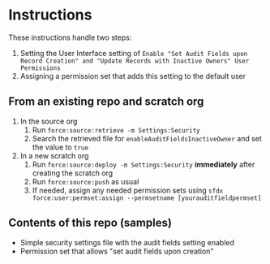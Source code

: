 # Instructions
These instructions handle two steps:
1. Setting the User Interface setting of `Enable "Set Audit Fields upon Record Creation" and "Update Records with Inactive Owners" User Permissions`
2. Assigning a permission set that adds this setting to the default user

## From an existing repo and scratch org
1. In the source org
   1. Run `force:source:retrieve -m Settings:Security`
   2. Search the retrieved file for `enableAuditFieldsInactiveOwner` and set the value to `true`
2. In a new scratch org
   1. Run `force:source:deploy -m Settings:Security` **immediately** after creating the scratch org
   2. Run `force:source:push` as usual
   3. If needed, assign any needed permission sets using `sfdx force:user:permset:assign --permsetname [yourauditfieldpermset]`

## Contents of this repo (samples)
- Simple security settings file with the audit fields setting enabled
- Permission set that allows "set audit fields upon creation"